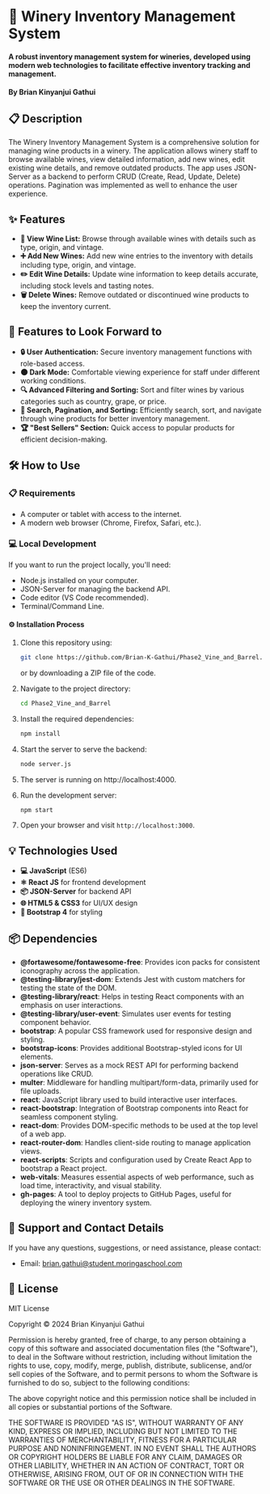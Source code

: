 # 🍇 Winery Inventory Management System

#### A robust inventory management system for wineries, developed using modern web technologies to facilitate effective inventory tracking and management.

#### By **Brian Kinyanjui Gathui**

## 📋 Description

The Winery Inventory Management System is a comprehensive solution for managing wine products in a winery. The application allows winery staff to browse available wines, view detailed information, add new wines, edit existing wine details, and remove outdated products. The app uses JSON-Server as a backend to perform CRUD (Create, Read, Update, Delete) operations. Pagination was implemented as well to enhance the user experience.

## ✨ Features

- **🍷 View Wine List:** Browse through available wines with details such as type, origin, and vintage.
- **➕ Add New Wines:** Add new wine entries to the inventory with details including type, origin, and vintage.
- **✏️ Edit Wine Details:** Update wine information to keep details accurate, including stock levels and tasting notes.
- **🗑️ Delete Wines:** Remove outdated or discontinued wine products to keep the inventory current.

## 🚀 Features to Look Forward to

- **🔒 User Authentication:** Secure inventory management functions with role-based access.
- **🌑 Dark Mode:** Comfortable viewing experience for staff under different working conditions.
- **🔍 Advanced Filtering and Sorting:** Sort and filter wines by various categories such as country, grape, or price.
- **🔄 Search, Pagination, and Sorting:** Efficiently search, sort, and navigate through wine products for better inventory management.
- **🏆 "Best Sellers" Section:** Quick access to popular products for efficient decision-making.

## 🛠️ How to Use

### 📋 Requirements

- A computer or tablet with access to the internet.
- A modern web browser (Chrome, Firefox, Safari, etc.).

### 💻 Local Development

If you want to run the project locally, you'll need:

- Node.js installed on your computer.
- JSON-Server for managing the backend API.
- Code editor (VS Code recommended).
- Terminal/Command Line.

#### ⚙️ Installation Process

1. Clone this repository using:

   ```bash
   git clone https://github.com/Brian-K-Gathui/Phase2_Vine_and_Barrel.git
   ```

   or by downloading a ZIP file of the code.

2. Navigate to the project directory:

   ```bash
   cd Phase2_Vine_and_Barrel
   ```

3. Install the required dependencies:

   ```bash
   npm install
   ```

4. Start the server to serve the backend:

   ```bash
   node server.js
   ```

5. The server is running on http://localhost:4000.

6. Run the development server:

   ```bash
   npm start
   ```

7. Open your browser and visit `http://localhost:3000`.

## 💡 Technologies Used

- **💻 JavaScript** (ES6)
- **⚛️ React JS** for frontend development
- **📦 JSON-Server** for backend API
- **🌐 HTML5 & CSS3** for UI/UX design
- **🎨 Bootstrap 4** for styling

## 📦 Dependencies

- **@fortawesome/fontawesome-free**: Provides icon packs for consistent iconography across the application.
- **@testing-library/jest-dom**: Extends Jest with custom matchers for testing the state of the DOM.
- **@testing-library/react**: Helps in testing React components with an emphasis on user interactions.
- **@testing-library/user-event**: Simulates user events for testing component behavior.
- **bootstrap**: A popular CSS framework used for responsive design and styling.
- **bootstrap-icons**: Provides additional Bootstrap-styled icons for UI elements.
- **json-server**: Serves as a mock REST API for performing backend operations like CRUD.
- **multer**: Middleware for handling multipart/form-data, primarily used for file uploads.
- **react**: JavaScript library used to build interactive user interfaces.
- **react-bootstrap**: Integration of Bootstrap components into React for seamless component styling.
- **react-dom**: Provides DOM-specific methods to be used at the top level of a web app.
- **react-router-dom**: Handles client-side routing to manage application views.
- **react-scripts**: Scripts and configuration used by Create React App to bootstrap a React project.
- **web-vitals**: Measures essential aspects of web performance, such as load time, interactivity, and visual stability.
- **gh-pages**: A tool to deploy projects to GitHub Pages, useful for deploying the winery inventory system.

## 💬 Support and Contact Details

If you have any questions, suggestions, or need assistance, please contact:

- Email: [brian.gathui@student.moringaschool.com](mailto:brian.gathui@student.moringaschool.com)

## 📜 License

MIT License

Copyright © 2024 Brian Kinyanjui Gathui

Permission is hereby granted, free of charge, to any person obtaining a copy of this software and associated documentation files (the "Software"), to deal in the Software without restriction, including without limitation the rights to use, copy, modify, merge, publish, distribute, sublicense, and/or sell copies of the Software, and to permit persons to whom the Software is furnished to do so, subject to the following conditions:

The above copyright notice and this permission notice shall be included in all copies or substantial portions of the Software.

THE SOFTWARE IS PROVIDED "AS IS", WITHOUT WARRANTY OF ANY KIND, EXPRESS OR IMPLIED, INCLUDING BUT NOT LIMITED TO THE WARRANTIES OF MERCHANTABILITY, FITNESS FOR A PARTICULAR PURPOSE AND NONINFRINGEMENT. IN NO EVENT SHALL THE AUTHORS OR COPYRIGHT HOLDERS BE LIABLE FOR ANY CLAIM, DAMAGES OR OTHER LIABILITY, WHETHER IN AN ACTION OF CONTRACT, TORT OR OTHERWISE, ARISING FROM, OUT OF OR IN CONNECTION WITH THE SOFTWARE OR THE USE OR OTHER DEALINGS IN THE SOFTWARE.

